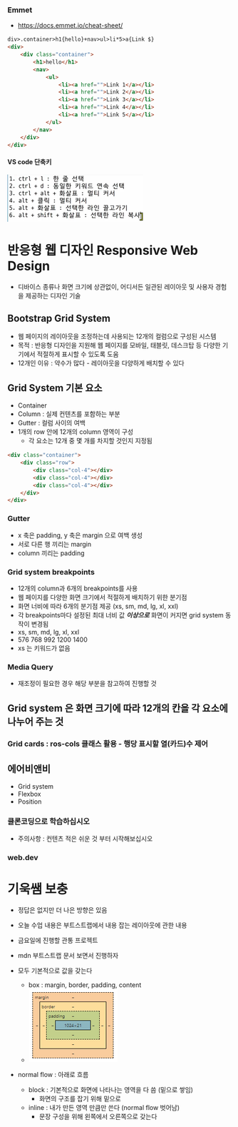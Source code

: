 ### Emmet 
- https://docs.emmet.io/cheat-sheet/
```html
div>.container>h1{hello}+nav>ul>li*5>a{Link $}
<div>
    <div class="container">
        <h1>hello</h1>
        <nav>
            <ul>
                <li><a href="">Link 1</a></li>
                <li><a href="">Link 2</a></li>
                <li><a href="">Link 3</a></li>
                <li><a href="">Link 4</a></li>
                <li><a href="">Link 5</a></li>
            </ul>
        </nav>
    </div>
</div>
```

#### VS code 단축키 
![](image.png)


# 반응형 웹 디자인 Responsive Web Design
- 디바이스 종류나 화면 크기에 상관없이, 어디서든 일관된 레이아웃 및 사용자 경험을 제공하는 디자인 기술

## Bootstrap Grid System
- 웹 페이지의 레이아웃을 조정하는데 사용되는 12개의 컬럼으로 구성된 시스템
- 목적 : 반응형 디자인을 지원해 웹 페이지를 모바일, 태블릿, 데스크탑 등 다양한 기기에서 적절하게 표시할 수 있도록 도움 
- 12개인 이유 : 약수가 많다 - 레이아웃을 다양하게 배치할 수 있다 

## Grid System 기본 요소 
- Container
- Column : 실제 컨텐츠를 포함하는 부분
- Gutter : 컬럼 사이의 여백
- 1개의 row 안에 12개의 column 영역이 구성 
    - 각 요소는 12개 중 몇 개를 차지할 것인지 지정됨 
```html
<div class="container">
    <div class="row">
        <div class="col-4"></div>
        <div class="col-4"></div>
        <div class="col-4"></div>
    </div>
</div>
```

### Gutter 
- x 축은 padding, y 축은 margin 으로 여백 생성 
- 서로 다른 행 끼리는 margin 
- column 끼리는 padding 

### Grid system breakpoints
- 12개의 column과 6개의 breakpoints를 사용
- 웹 페이지를 다양한 화면 크기에서 적절하게 배치하기 위한 분기점
- 화면 너비에 따라 6개의 분기점 제공 (xs, sm, md, lg, xl, xxl)
- 각 breakpoints마다 설정된 최대 너비 값 ***이상으로*** 화면이 커지면 grid system 동작이 변경됨
- xs,    sm,    md,    lg,    xl,    xxl
-    576    768    992    1200   1400
- xs 는 키워드가 없음 

### Media Query 
- 재조정이 필요한 경우 해당 부분을 참고하여 진행할 것 

## Grid system 은 화면 크기에 따라 12개의 칸을 각 요소에 나누어 주는 것 

### Grid cards : ros-cols 클래스 활용 - 행당 표시할 열(카드)수 제어 

## 에어비앤비
- Grid system
- Flexbox 
- Position

### 클론코딩으로 학습하십시오
- 주의사항 : 컨텐츠 적은 쉬운 것 부터 시작해보십시오 
### web.dev


# 기욱쌤 보충
- 정답은 없지만 더 나은 방향은 있음
- 오늘 수업 내용은 부트스트랩에서 내용 잡는 레이아웃에 관한 내용
- 금요일에 진행할 관통 프로젝트 
- mdn 부트스트랩 문서 보면서 진행하자 

- 모두 기본적으로 값을 갖는다 
    - box : margin, border, padding, content
    - ![alt text](image-1.png)

- normal flow : 아래로 흐름 
    - block : 기본적으로 화면에 나타나는 영역을 다 씀 (밑으로 쌓임)
        - 화면의 구조를 잡기 위해 밑으로
    - inline : 내가 만든 영역 만큼만 쓴다 (normal flow 벗어남)
        - 문장 구성을 위해 왼쪽에서 오른쪽으로 갖는다 



